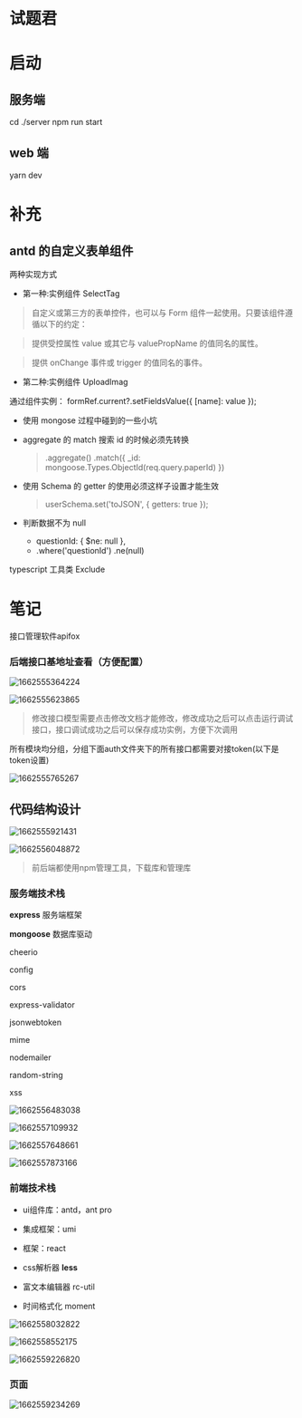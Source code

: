 # 试题君

# 启动

## 服务端

cd ./server npm run start

## web 端

yarn dev

# 补充

## antd 的自定义表单组件

两种实现方式

- 第一种:实例组件 SelectTag

> 自定义或第三方的表单控件，也可以与 Form 组件一起使用。只要该组件遵循以下的约定：

> 提供受控属性 value 或其它与 valuePropName 的值同名的属性。

> 提供 onChange 事件或 trigger 的值同名的事件。

- 第二种:实例组件 UploadImag

通过组件实例： formRef.current?.setFieldsValue({ [name]: value });

- 使用 mongose 过程中碰到的一些小坑
- aggregate 的 match 搜索 id 的时候必须先转换
  > .aggregate()
      .match({ _id: mongoose.Types.ObjectId(req.query.paperId) })
- 使用 Schema 的 getter 的使用必须这样子设置才能生效

  > userSchema.set('toJSON', { getters: true });

- 判断数据不为 null
  - questionId: { $ne: null },
  - .where('questionId') .ne(null)

typescript 工具类 Exclude



# 笔记

接口管理软件apifox

### 后端接口基地址查看（方便配置）

![1662555364224](图片/1662555364224.png)

![1662555623865](图片/1662555623865.png)

>修改接口模型需要点击修改文档才能修改，修改成功之后可以点击运行调试接口，接口调试成功之后可以保存成功实例，方便下次调用

所有模块均分组，分组下面auth文件夹下的所有接口都需要对接token(以下是token设置)

![1662555765267](图片/1662555765267.png)

## 代码结构设计

![1662555921431](图片/1662555921431.png)

![1662556048872](图片/1662556048872.png)

> 前后端都使用npm管理工具，下载库和管理库

### 服务端技术栈

**express** 服务端框架

**mongoose** 数据库驱动

cheerio

config

cors

express-validator

jsonwebtoken

mime

nodemailer

random-string

xss

![1662556483038](图片/1662556483038.png)

![1662557109932](图片/1662557109932.png)

![1662557648661](图片/1662557648661.png)

![1662557873166](图片/1662557873166.png)



### 前端技术栈

- ui组件库：antd，ant pro
- 集成框架：umi
- 框架：react

- css解析器 **less**
- 富文本编辑器 rc-util
- 时间格式化 moment

![1662558032822](图片/1662558032822.png)

![1662558552175](图片/1662558552175.png)

![1662559226820](图片/1662559226820.png)

### 页面

![1662559234269](图片/1662559234269.png)